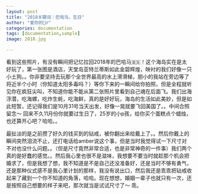 ```yaml
---
layout: post
title: "2018关键词：巴哈马，生日"
author: "爱你的🧍‍♂️"
categories: documentation
tags: [documentation,sample]
image: 2018.jpg

---
```


看到这些照片，有没有瞬间把记忆拉回2018年的巴哈马🇧🇸！这个海岛实在是太好玩了，第一张图是酒店，天堂岛亚特兰蒂斯如此金碧辉煌，映衬的我们好像一只小土狗。。你非要坚持去玩那个全世界最高的水上滑滑梯，胆小的我站在旁边等了将近半个小时（你知道太阳多毒吗？）等你下来的一瞬间给你拍照，但是全程就听见你在疯狂尖叫，不知道你能不能从第二张照片里看到自己魂在后面飞。我们出海浮潜，吃海螺，吃炸生蚝，吃海鲜，真的是好好玩，海岛的生活如此美妙，但是如此短暂，还记得我们是10月31号当天出发，好像一晃就要飞回美国了。。中间合照留念～ 回来不久11月份你就要过生日了，25岁的小p孩，给你买个蛋糕点个蜡烛，也还算开心吧？哈哈。。

最扯淡的是之前攒了好久的钱买到的钻戒，被你翻出来给戴上了。。然后你戴上的瞬间突然泪流不止，还打电话给amber说这个事，但是当时我觉得试一下尺寸对不对也没什么问题。。（但是尺寸竟然非常合适，也是非常神奇的一件事）我们两个真的是好蠢的感觉。。然后我心里也很不是滋味，我想要不要当时就趁那个机会把婚求了，但是我想了想，我不知道是不是自己还没准备好，还是当时不够有勇气，还是那种仪式感不是我心里计划的那样，我没有说出口，然后我还是乖乖把钻戒收起来了藏到一个你不知道的角落，哈哈。现在想想，婚姻一辈子也就只有一次，还是按照自己想要的样子来吧，那次就当是试试尺寸了～ 乖。

